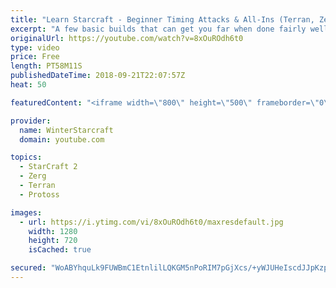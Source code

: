 ```yaml
---
title: "Learn Starcraft - Beginner Timing Attacks & All-Ins (Terran, Zerg & Protoss)"
excerpt: "A few basic builds that can get you far when done fairly well. Also important is how not to overextend and lose everything."
originalUrl: https://youtube.com/watch?v=8xOuROdh6t0
type: video
price: Free
length: PT58M11S
publishedDateTime: 2018-09-21T22:07:57Z
heat: 50

featuredContent: "<iframe width=\"800\" height=\"500\" frameborder=\"0\" src=\"https://www.youtube.com/embed/8xOuROdh6t0\" allow=\"accelerometer; autoplay; encrypted-media; gyroscope; picture-in-picture\" allowfullscreen></iframe>"

provider:
  name: WinterStarcraft
  domain: youtube.com

topics:
  - StarCraft 2
  - Zerg
  - Terran
  - Protoss

images:
  - url: https://i.ytimg.com/vi/8xOuROdh6t0/maxresdefault.jpg
    width: 1280
    height: 720
    isCached: true

secured: "WoABYhquLk9FUWBmC1EtnlilLQKGM5nPoRIM7pGjXcs/+yWJUHeIscdJJpKzpYCVc2conazFEh2HqZDKaYp4JD3+Ev72GR6gmWDgubY58EDe+f0lvnLE6hspIPrC87ejNYW2mjw5yuEO7p5uyiKciMZ/pl2hAr/wdNUZXl0mOQAB36x4NYYTi6JurINWwiemmJi2hOrh7CtqoMU51PFLxEPvHdojjk5kQn3R28flWzDYWS1akhO3qwnDGO6c6WpB4Yak/bE7lEHrpWJOJE/dR9xzWTvG2Kov9/AtIef+4NCN+iiXkloTq+aw0hrnGljY5tWf1oKrHEJxlryLP1uC0qc+k9yCttL5nV7Us2CGKiJI5fKodtuL4OC5E2YhRMueT9fRg/gL6TADrLD1bhmBm/ZBCExyje12xJry3TjYnc4=;E/r34Ysor+CcxXZTspGs6Q=="
---
```



